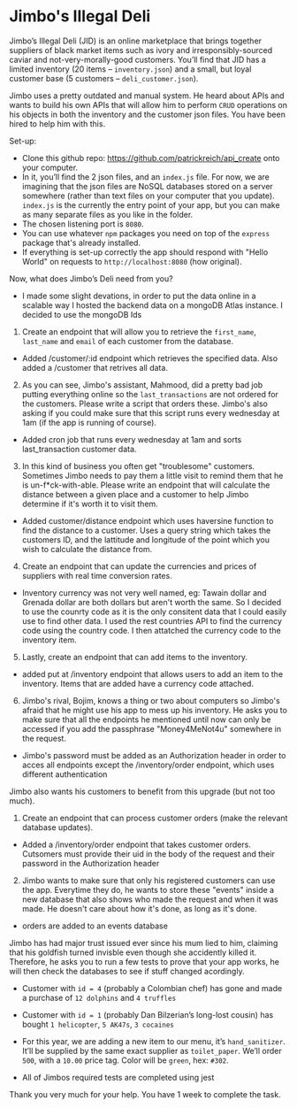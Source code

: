 # Jimbo's Illegal Deli

Jimbo’s Illegal Deli (JID) is an online marketplace that brings together suppliers of black market items such as ivory and irresponsibly-sourced caviar and not-very-morally-good customers. You’ll find that JID has a limited inventory (20 items – `inventory.json`) and a small, but loyal customer base (5 customers – `deli_customer.json`). 

Jimbo uses a pretty outdated and manual system. He heard about APIs and wants to build his own APIs that will allow him to perform `CRUD` operations on his objects in both the inventory and the customer json files. You have been hired to help him with this. 

Set-up: 
  * Clone this github repo: https://github.com/patrickreich/api_create onto your computer. 
  * In it, you’ll find the 2 json files, and an `index.js` file. For now, we are imagining that the json files are NoSQL databases stored on a server somewhere (rather than text files on your computer that you update). `index.js` is the currently the entry point of your app, but you can make as many separate files as you like in the folder. 
  * The chosen listening port is `8080`. 
  * You can use whatever `npm` packages you need on top of the `express` package that's already installed. 
  * If everything is set-up correctly the app should respond with "Hello World" on requests to `http://localhost:8080` (how original). 

Now, what does Jimbo’s Deli need from you?

+ I made some slight devations, in order to put the data online in a scalable way I hosted the backend data on a mongoDB Atlas instance. I decided to use the mongoDB Ids

1.	Create an endpoint that will allow you to retrieve the `first_name`, `last_name` and `email` of each customer from the database.
+ Added /customer/:id endpoint which retrieves the specified data. Also added a /customer that retrives all data.
2.	As you can see, Jimbo's assistant, Mahmood, did a pretty bad job putting everything online so the `last_transactions` are not ordered for the customers. Please write a script that orders these. Jimbo's also asking if you could make sure that this script runs every wednesday at 1am (if the app is running of course). 
+ Added cron job that runs every wednesday at 1am and sorts last_transaction customer data. 
3. In this kind of business you often get "troublesome" customers. Sometimes Jimbo needs to pay them a little visit to remind them that he is un-f*ck-with-able. Please write an endpoint that will calculate the distance between a given place and a customer to help Jimbo determine if it's worth it to visit them.
+ Added customer/distance endpoint which uses haversine function to find the distance to a customer. Uses a query string which takes the customers ID, and the lattitude and longitude of the point which you wish to calculate the distance from. 
4.	Create an endpoint that can update the currencies and prices of suppliers with real time conversion rates.
+ Inventory currency was not very well named, eg: Tawain dollar and Grenada dollar are both dollars but aren't worth the same. So I decided to use the counrty code as it is the only consitent data that I could easily use to find other data. I used the rest countries API to find the currency code using the country code. I then attatched the currency code to the inventory item. 
5.	Lastly, create an endpoint that can add items to the inventory.
+ added put at /inventory endpoint that allows users to add an item to the inventory. Items that are added have a currency code attached. 
6. Jimbo's rival, Bojim, knows a thing or two about computers so Jimbo's afraid that he might use his app to mess up his inventory. He asks you to make sure that all the endpoints he mentioned until now can only be accessed if you add the passphrase "Money4MeNot4u" somewhere in the request.
+ Jimbo's password must be added as an Authorization header in order to acces all endpoints except the /inventory/order endpoint, which uses different authentication

Jimbo also wants his customers to benefit from this upgrade (but not too much).

1.	Create an endpoint that can process customer orders (make the relevant database updates).
+  Added a /inventory/order endpoint that takes customer orders. Cutsomers must provide their uid in the body of the request and their password in the Authorization header
2. Jimbo wants to make sure that only his registered customers can use the app. Everytime they do, he wants to store these "events" inside a new database that also shows who made the request and when it was made. He doesn't care about how it's done, as long as it's done.
+ orders are added to an events database

Jimbo has had major trust issued ever since his mum lied to him, claiming that his goldfish turned invisble even though she accidently killed it. Therefore, he asks you to run a few tests to prove that your app works, he will then check the databases to see if stuff changed acordingly.

  * Customer with `id = 4` (probably a Colombian chef) has gone and made a purchase of `12 dolphins` and `4 truffles`
  
  * Customer with `id = 1` (probably Dan Bilzerian’s long-lost cousin) has bought `1 helicopter`, `5 AK47s`, `3 cocaines`  
  
  * For this year, we are adding a new item to our menu, it’s `hand_sanitizer`. It’ll be supplied by the same exact supplier as `toilet_paper`. We’ll order `500`, with a `10.00` price tag. Color will be `green`, hex: `#302`.

+ All of Jimbos required tests are completed using jest

Thank you very much for your help. You have 1 week to complete the task. 
